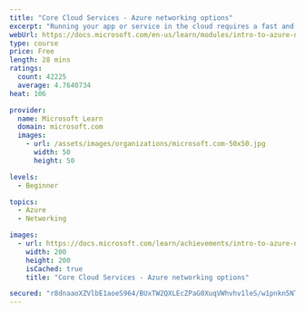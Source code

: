 ```yaml
---
title: "Core Cloud Services - Azure networking options"
excerpt: "Running your app or service in the cloud requires a fast and secure network. Learn some of the Azure networking basics and how Azure networking helps improve resiliency and reduce latency."
webUrl: https://docs.microsoft.com/en-us/learn/modules/intro-to-azure-networking/
type: course
price: Free
length: 28 mins
ratings:
  count: 42225
  average: 4.7640734
heat: 106

provider:
  name: Microsoft Learn
  domain: microsoft.com
  images:
    - url: /assets/images/organizations/microsoft.com-50x50.jpg
      width: 50
      height: 50

levels:
  - Beginner

topics:
  - Azure
  - Networking

images:
  - url: https://docs.microsoft.com/learn/achievements/intro-to-azure-networking-social.png
    width: 200
    height: 200
    isCached: true
    title: "Core Cloud Services - Azure networking options"

secured: "r8dnaaoXZVlbE1aoeS964/BUxTW2QXLEcZPaG0XuqVWhvhv1leS/w1pnkn5NT01ppDSuFeTj2qH+FoXeaWjtKXzt5/86KVUOfWeFRHyJSoAUOwhnTDrbWmpBm51grrHiNrcAUcF+JMSBs8Ka8x/z2pW5FT93ApOoamwsz21Dkzz5Smxs2TtQ3o48PheFG7hXBnJjSQB1cfMbmX4wb6rIXMJ3DrxLrGV34wrh7L7Tk7Osi/rtrW+v4nSJdC/zqDTiQTKtU1XrA0qqU3b5EfYO0+neu98UrBHp3jW2i5LU/3pbVHdR6Oy167/zT1NlP10j92Tb+V6FXd+6fxtfCvo3MnGbOfX5Yh1ttlTGi0EstSLvjMY7JWyne0T2o4hcKNSrRvXA4XhkevlkTKXNb3ffumcWFNbn52xVBuhmFDN/IdK1MiTC9dAQDsdsDOoLs6rr;so/19E4yNYpE7lwJxMVaJw=="
---
```



